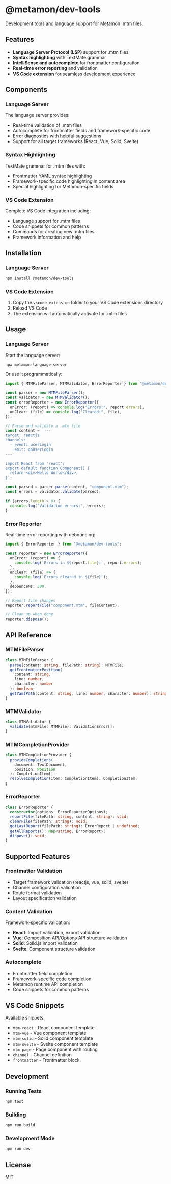 # @metamon/dev-tools

Development tools and language support for Metamon .mtm files.

## Features

- **Language Server Protocol (LSP)** support for .mtm files
- **Syntax highlighting** with TextMate grammar
- **IntelliSense and autocomplete** for frontmatter configuration
- **Real-time error reporting** and validation
- **VS Code extension** for seamless development experience

## Components

### Language Server

The language server provides:

- Real-time validation of .mtm files
- Autocomplete for frontmatter fields and framework-specific code
- Error diagnostics with helpful suggestions
- Support for all target frameworks (React, Vue, Solid, Svelte)

### Syntax Highlighting

TextMate grammar for .mtm files with:

- Frontmatter YAML syntax highlighting
- Framework-specific code highlighting in content area
- Special highlighting for Metamon-specific fields

### VS Code Extension

Complete VS Code integration including:

- Language support for .mtm files
- Code snippets for common patterns
- Commands for creating new .mtm files
- Framework information and help

## Installation

### Language Server

```bash
npm install @metamon/dev-tools
```

### VS Code Extension

1. Copy the `vscode-extension` folder to your VS Code extensions directory
2. Reload VS Code
3. The extension will automatically activate for .mtm files

## Usage

### Language Server

Start the language server:

```bash
npx metamon-language-server
```

Or use it programmatically:

```typescript
import { MTMFileParser, MTMValidator, ErrorReporter } from "@metamon/dev-tools";

const parser = new MTMFileParser();
const validator = new MTMValidator();
const errorReporter = new ErrorReporter({
  onError: (report) => console.log("Errors:", report.errors),
  onClear: (file) => console.log("Cleared:", file),
});

// Parse and validate a .mtm file
const content = `---
target: reactjs
channels:
  - event: userLogin
    emit: onUserLogin
---

import React from 'react';
export default function Component() {
  return <div>Hello World</div>;
}`;

const parsed = parser.parse(content, "component.mtm");
const errors = validator.validate(parsed);

if (errors.length > 0) {
  console.log("Validation errors:", errors);
}
```

### Error Reporter

Real-time error reporting with debouncing:

```typescript
import { ErrorReporter } from "@metamon/dev-tools";

const reporter = new ErrorReporter({
  onError: (report) => {
    console.log(`Errors in ${report.file}:`, report.errors);
  },
  onClear: (file) => {
    console.log(`Errors cleared in ${file}`);
  },
  debounceMs: 300,
});

// Report file changes
reporter.reportFile("component.mtm", fileContent);

// Clean up when done
reporter.dispose();
```

## API Reference

### MTMFileParser

```typescript
class MTMFileParser {
  parse(content: string, filePath: string): MTMFile;
  getFrontmatterPosition(
    content: string,
    line: number,
    character: number
  ): boolean;
  getYamlPath(content: string, line: number, character: number): string[];
}
```

### MTMValidator

```typescript
class MTMValidator {
  validate(mtmFile: MTMFile): ValidationError[];
}
```

### MTMCompletionProvider

```typescript
class MTMCompletionProvider {
  provideCompletions(
    document: TextDocument,
    position: Position
  ): CompletionItem[];
  resolveCompletion(item: CompletionItem): CompletionItem;
}
```

### ErrorReporter

```typescript
class ErrorReporter {
  constructor(options: ErrorReporterOptions);
  reportFile(filePath: string, content: string): void;
  clearFile(filePath: string): void;
  getLastReport(filePath: string): ErrorReport | undefined;
  getAllReports(): Map<string, ErrorReport>;
  dispose(): void;
}
```

## Supported Features

### Frontmatter Validation

- Target framework validation (reactjs, vue, solid, svelte)
- Channel configuration validation
- Route format validation
- Layout specification validation

### Content Validation

Framework-specific validation:

- **React**: Import validation, export validation
- **Vue**: Composition API/Options API structure validation
- **Solid**: Solid.js import validation
- **Svelte**: Component structure validation

### Autocomplete

- Frontmatter field completion
- Framework-specific code completion
- Metamon runtime API completion
- Code snippets for common patterns

## VS Code Snippets

Available snippets:

- `mtm-react` - React component template
- `mtm-vue` - Vue component template
- `mtm-solid` - Solid component template
- `mtm-svelte` - Svelte component template
- `mtm-page` - Page component with routing
- `channel` - Channel definition
- `frontmatter` - Frontmatter block

## Development

### Running Tests

```bash
npm test
```

### Building

```bash
npm run build
```

### Development Mode

```bash
npm run dev
```

## License

MIT
